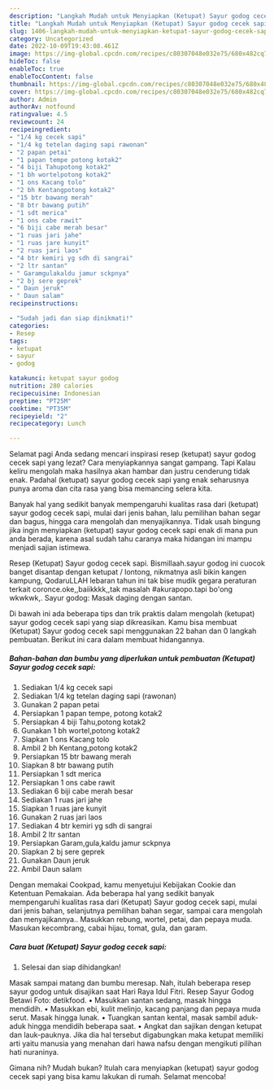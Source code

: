 ```yaml
---
description: "Langkah Mudah untuk Menyiapkan (Ketupat) Sayur godog cecek sapi yang Bikin Ngiler, Buat Buka Puasa}"
title: "Langkah Mudah untuk Menyiapkan (Ketupat) Sayur godog cecek sapi yang Bikin Ngiler, Buat Buka Puasa}"
slug: 1406-langkah-mudah-untuk-menyiapkan-ketupat-sayur-godog-cecek-sapi-yang-bikin-ngiler-buat-buka-puasa
category: Uncategorized
date: 2022-10-09T19:43:08.461Z
image: https://img-global.cpcdn.com/recipes/c80307048e032e75/680x482cq70/ketupat-sayur-godog-cecek-sapi-foto-resep-utama.jpg
hideToc: false
enableToc: true
enableTocContent: false
thumbnail: https://img-global.cpcdn.com/recipes/c80307048e032e75/680x482cq70/ketupat-sayur-godog-cecek-sapi-foto-resep-utama.jpg
cover: https://img-global.cpcdn.com/recipes/c80307048e032e75/680x482cq70/ketupat-sayur-godog-cecek-sapi-foto-resep-utama.jpg
author: Admin
authorAv: notfound
ratingvalue: 4.5
reviewcount: 24
recipeingredient:
- "1/4 kg cecek sapi"
- "1/4 kg tetelan daging sapi rawonan"
- "2 papan petai"
- "1 papan tempe potong kotak2"
- "4 biji Tahupotong kotak2"
- "1 bh wortelpotong kotak2"
- "1 ons Kacang tolo"
- "2 bh Kentangpotong kotak2"
- "15 btr bawang merah"
- "8 btr bawang putih"
- "1 sdt merica"
- "1 ons cabe rawit"
- "6 biji cabe merah besar"
- "1 ruas jari jahe"
- "1 ruas jare kunyit"
- "2 ruas jari laos"
- "4 btr kemiri yg sdh di sangrai"
- "2 ltr santan"
- " Garamgulakaldu jamur sckpnya"
- "2 bj sere geprek"
- " Daun jeruk"
- " Daun salam"
recipeinstructions:

- "Sudah jadi dan siap dinikmati!"
categories:
- Resep
tags:
- ketupat
- sayur
- godog

katakunci: ketupat sayur godog 
nutrition: 280 calories
recipecuisine: Indonesian
preptime: "PT25M"
cooktime: "PT35M"
recipeyield: "2"
recipecategory: Lunch

---
```



Selamat pagi Anda sedang mencari inspirasi resep (ketupat) sayur godog cecek sapi yang lezat? Cara menyiapkannya sangat gampang. Tapi Kalau keliru mengolah maka hasilnya akan hambar dan justru cenderung tidak enak. Padahal (ketupat) sayur godog cecek sapi yang enak seharusnya punya aroma dan cita rasa yang bisa memancing selera kita.


Banyak hal yang sedikit banyak mempengaruhi kualitas rasa dari (ketupat) sayur godog cecek sapi, mulai dari jenis bahan, lalu pemilihan bahan segar dan bagus, hingga cara mengolah dan menyajikannya. Tidak usah bingung jika ingin menyiapkan (ketupat) sayur godog cecek sapi enak di mana pun anda berada, karena asal sudah tahu caranya maka hidangan ini mampu menjadi sajian istimewa.

Resep (Ketupat) Sayur godog cecek sapi. Bismillaah.sayur godog ini cuocok banget disantap dengan ketupat / lontong, nikmatnya asli bikin kangen kampung, QodaruLLAH lebaran tahun ini tak bise mudik gegara peraturan terkait coronce.oke,,baiikkkk,,tak masalah #akurapopo.tapi bo&#39;ong wkwkwk,. Sayur godog: Masak daging dengan santan.


Di bawah ini ada beberapa tips dan trik praktis dalam mengolah (ketupat) sayur godog cecek sapi yang siap dikreasikan. Kamu bisa membuat (Ketupat) Sayur godog cecek sapi menggunakan 22 bahan dan 0 langkah pembuatan. Berikut ini cara dalam membuat hidangannya.

<!--inarticleads1-->

##### Bahan-bahan dan bumbu yang diperlukan untuk pembuatan (Ketupat) Sayur godog cecek sapi:

1. Sediakan 1/4 kg cecek sapi
1. Sediakan 1/4 kg tetelan daging sapi (rawonan)
1. Gunakan 2 papan petai
1. Persiapkan 1 papan tempe, potong kotak2
1. Persiapkan 4 biji Tahu,potong kotak2
1. Gunakan 1 bh wortel,potong kotak2
1. Siapkan 1 ons Kacang tolo
1. Ambil 2 bh Kentang,potong kotak2
1. Persiapkan 15 btr bawang merah
1. Siapkan 8 btr bawang putih
1. Persiapkan 1 sdt merica
1. Persiapkan 1 ons cabe rawit
1. Sediakan 6 biji cabe merah besar
1. Sediakan 1 ruas jari jahe
1. Siapkan 1 ruas jare kunyit
1. Gunakan 2 ruas jari laos
1. Sediakan 4 btr kemiri yg sdh di sangrai
1. Ambil 2 ltr santan
1. Persiapkan  Garam,gula,kaldu jamur sckpnya
1. Siapkan 2 bj sere geprek
1. Gunakan  Daun jeruk
1. Ambil  Daun salam


Dengan memakai Cookpad, kamu menyetujui Kebijakan Cookie dan Ketentuan Pemakaian. Ada beberapa hal yang sedikit banyak mempengaruhi kualitas rasa dari (Ketupat) Sayur godog cecek sapi, mulai dari jenis bahan, selanjutnya pemilihan bahan segar, sampai cara mengolah dan menyajikannya.. Masukkan rebung, wortel, petai, dan pepaya muda. Masukan kecombrang, cabai hijau, tomat, gula, dan garam. 

<!--inarticleads2-->

##### Cara buat (Ketupat) Sayur godog cecek sapi:


1. Selesai dan siap dihidangkan!

Masak sampai matang dan bumbu meresap. Nah, itulah beberapa resep sayur godog untuk disajikan saat Hari Raya Idul Fitri. Resep Sayur Godog Betawi Foto: detikfood. • Masukkan santan sedang, masak hingga mendidih. • Masukkan ebi, kulit melinjo, kacang panjang dan pepaya muda serut. Masak hingga lunak. • Tuangkan santan kental, masak sambil aduk-aduk hingga mendidih beberapa saat. • Angkat dan sajikan dengan ketupat dan lauk-pauknya. Jika dia hal tersebut digabungkan maka ketupat memiliki arti yaitu manusia yang menahan dari hawa nafsu dengan mengikuti pilihan hati nuraninya. 

Gimana nih? Mudah bukan? Itulah cara menyiapkan (ketupat) sayur godog cecek sapi yang bisa kamu lakukan di rumah. Selamat mencoba!
